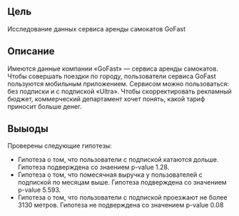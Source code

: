 ## Цель
Исследование данных сервиса аренды самокатов GoFast

## Описание
Имеются данные компании «GoFast» — сервиса аренды самокатов. Чтобы совершать поездки по городу, пользователи сервиса GoFast пользуются мобильным приложением. Сервисом можно пользоваться: без подписки и с подпиской «Ultra». Чтобы скорректировать рекламный бюджет, коммерческий департамент хочет понять, какой тариф приносит больше денег.

## Выыоды
Проверены следующие гипотезы:
- Гипотеза о том, что пользователи с подпиской катаются дольше. Гипотеза подверждена со знаением p-value 1.28.
- Гипотеза о том, что помесячная выручка у пользователей с подпиской по месяцам выше. Гипотеза подверждена со значением p-value 5.593.
- Гипотеза о том, что пользователи с подпиской проезжают не более 3130 метров. Гипотеза не подверждена со значением p-value 0.08
